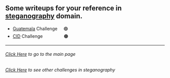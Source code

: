 ## Some writeups for your reference in [steganography](https://en.wikipedia.org/wiki/Steganography) domain.

- [Guatemala](/writeups/Steganography-Challenges/Guatemala.md) Challenge &nbsp;&nbsp;&nbsp; 🟢
- [CID](/main/writeups/Steganography-Challenges/cid.md) Challenge &nbsp;&nbsp;&nbsp;&nbsp;&nbsp;&nbsp;&nbsp;&nbsp;&nbsp;&nbsp;&nbsp;&nbsp;&nbsp;&nbsp;&nbsp; 🟠

---

###### [Click Here](/writeups/README) to go to the main page

###### [Click Here](/main/writeups/Steganography-Challenges) to see other challenges in _steganography_
